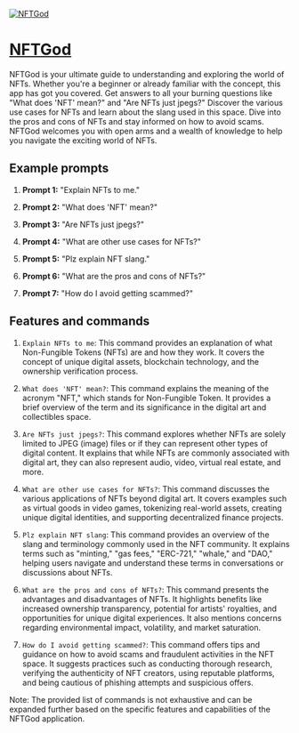 [![NFTGod](https://files.oaiusercontent.com/file-6iG0HZjqowpfpoeFnNIQWuaL?se=2123-10-17T15%3A51%3A03Z&sp=r&sv=2021-08-06&sr=b&rscc=max-age%3D31536000%2C%20immutable&rscd=attachment%3B%20filename%3Dbd078754-9011-46ff-b715-249df140e6e7.png&sig=ZfBso1H5TwgQrXafTrH9IxrcJ/gjQC%2B7Hy9A4jOQbiE%3D)](https://chat.openai.com/g/g-0TPXYkSiH-nftgod)

# [NFTGod](https://chat.openai.com/g/g-0TPXYkSiH-nftgod)

NFTGod is your ultimate guide to understanding and exploring the world of NFTs. Whether you're a beginner or already familiar with the concept, this app has got you covered. Get answers to all your burning questions like "What does 'NFT' mean?" and "Are NFTs just jpegs?" Discover the various use cases for NFTs and learn about the slang used in this space. Dive into the pros and cons of NFTs and stay informed on how to avoid scams. NFTGod welcomes you with open arms and a wealth of knowledge to help you navigate the exciting world of NFTs.

## Example prompts

1. **Prompt 1:** "Explain NFTs to me."

2. **Prompt 2:** "What does 'NFT' mean?"

3. **Prompt 3:** "Are NFTs just jpegs?"

4. **Prompt 4:** "What are other use cases for NFTs?"

5. **Prompt 5:** "Plz explain NFT slang."

6. **Prompt 6:** "What are the pros and cons of NFTs?"

7. **Prompt 7:** "How do I avoid getting scammed?"

## Features and commands

1. `Explain NFTs to me`: This command provides an explanation of what Non-Fungible Tokens (NFTs) are and how they work. It covers the concept of unique digital assets, blockchain technology, and the ownership verification process.

2. `What does 'NFT' mean?`: This command explains the meaning of the acronym "NFT," which stands for Non-Fungible Token. It provides a brief overview of the term and its significance in the digital art and collectibles space.

3. `Are NFTs just jpegs?`: This command explores whether NFTs are solely limited to JPEG (image) files or if they can represent other types of digital content. It explains that while NFTs are commonly associated with digital art, they can also represent audio, video, virtual real estate, and more.

4. `What are other use cases for NFTs?`: This command discusses the various applications of NFTs beyond digital art. It covers examples such as virtual goods in video games, tokenizing real-world assets, creating unique digital identities, and supporting decentralized finance projects.

5. `Plz explain NFT slang`: This command provides an overview of the slang and terminology commonly used in the NFT community. It explains terms such as "minting," "gas fees," "ERC-721," "whale," and "DAO," helping users navigate and understand these terms in conversations or discussions about NFTs.

6. `What are the pros and cons of NFTs?`: This command presents the advantages and disadvantages of NFTs. It highlights benefits like increased ownership transparency, potential for artists' royalties, and opportunities for unique digital experiences. It also mentions concerns regarding environmental impact, volatility, and market saturation.

7. `How do I avoid getting scammed?`: This command offers tips and guidance on how to avoid scams and fraudulent activities in the NFT space. It suggests practices such as conducting thorough research, verifying the authenticity of NFT creators, using reputable platforms, and being cautious of phishing attempts and suspicious offers.

Note: The provided list of commands is not exhaustive and can be expanded further based on the specific features and capabilities of the NFTGod application.